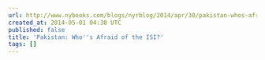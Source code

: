 ```yaml
---
url: http://www.nybooks.com/blogs/nyrblog/2014/apr/30/pakistan-whos-afraid-isi/
created_at: 2014-05-01 04:38 UTC
published: false
title: 'Pakistan: Who''s Afraid of the ISI?'
tags: []
---
```



